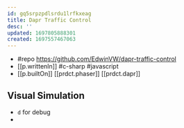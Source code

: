 ```yaml
---
id: gq5srpzpdlsrdu1lrfkxeag
title: Dapr Traffic Control
desc: ''
updated: 1697805888301
created: 1697557467063
---
```


- #repo https://github.com/EdwinVW/dapr-traffic-control
- [[p.writtenIn]] #c-sharp #javascript
- [[p.builtOn]] [[prdct.phaser]] [[prdct.dapr]]

## Visual Simulation

- `d` for debug
- 